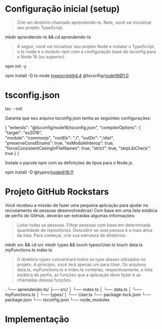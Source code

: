 # Configuração inicial (setup)
> Crie um diretório chamado aprendendo-ts. Nele, você vai inicializar seu projeto TypeScript.

mkdir aprendendo-ts && cd aprendendo-ts


> A seguir, você vai inicializar seu projeto Node e instalar o TypeScript, o ts-node e o módulo npm com a configuração base do tsconfig para o Node 16 (ou superior).


npm init -y

npm install -D ts-node typescript@4.4 @tsconfig/node16@1.0

# tsconfig.json

tsc --init

Garanta que seu arquivo tsconfig.json tenha as seguintes configurações:

{
  "extends": "@tsconfig/node16/tsconfig.json",
  "compilerOptions": {
    "target": "es2016",                                 
    "module": "commonjs",
    "rootDir": "./",
    "outDir": "./dist",
    "preserveConstEnums": true,
    "esModuleInterop": true,
    "forceConsistentCasingInFileNames": true,
    "strict": true,
    "skipLibCheck": true
  }
}

Instale o pacote npm com as definições de tipos para o Node.js.

npm install -D @types/node@16.11

# Projeto GitHub Rockstars
Você recebeu a missão de fazer uma pequena aplicação para ajudar no recrutamento de pessoas desenvolvedoras! Com base em uma lista estática de perfis do GitHub, deverão ser extraídas algumas informações:

 > Listar todas as pessoas.
 > Filtrar pessoas com base em determinada quantidade de repositórios.
 > Descobrir se uma pessoa é a mais ativa da lista.
Para começar, crie sua estrutura de diretórios:


mkdir src && cd src
mkdir types && touch types/User.ts
touch data.ts myFunctions.ts index.ts 

> O diretório types concentrará todos os type aliases utilizados no projeto. A princípio, você terá apenas um para User. Os arquivos data.ts, myFunctions.ts e index.ts conterão, respectivamente, a lista estática de perfis, as funções que a aplicação deve fazer e as chamadas dessas funções.


.
└── aprendendo-ts/
    ├── src/
    │   └── index.ts
    │   └── data.ts
    │   └── myFunctions.ts
    │   └── types/
    │       └── User.ts
    └── package-lock.json
    └── package.json
    └── tsconfig.json
    └── node_modules



# Implementação










